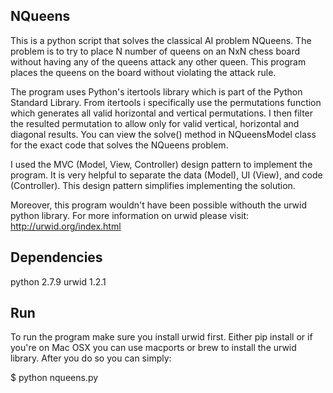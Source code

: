 NQueens
-------
This is a python script that solves the classical AI problem NQueens.
The problem is to try to place N number of queens on an NxN chess board
without having any of the queens attack any other queen. This program
places the queens on the board without violating the attack rule.

The program uses Python's itertools library which is part of the Python
Standard Library. From itertools i specifically use the permutations
function which generates all valid horizontal and vertical permutations.
I then filter the resulted permutation to allow only for valid vertical,
horizontal and diagonal results. You can view the solve() method in
NQueensModel class for the exact code that solves the NQueens problem.

I used the MVC (Model, View, Controller) design pattern to implement the
program. It is very helpful to separate the data (Model), UI (View), and
code (Controller). This design pattern simplifies implementing the
solution.

Moreover, this program wouldn't have been possible withouth the urwid
python library. For more information on urwid please visit:
http://urwid.org/index.html


Dependencies
------------
python 2.7.9
urwid 1.2.1


Run
---
To run the program make sure you install urwid first. Either pip install
or if you're on Mac OSX you can use macports or brew to install the urwid
library. After you do so you can simply:

$ python nqueens.py
